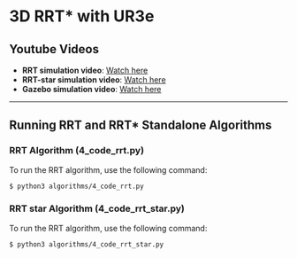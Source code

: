 # 3D RRT* with UR3e

## Youtube Videos
- **RRT simulation video**: [Watch here](https://www.youtube.com/watch?v=YYwdC_GXb7Q)
- **RRT-star simulation video**: [Watch here](https://www.youtube.com/watch?v=B2dtDf0w5ew)
- **Gazebo simulation video**: [Watch here](https://www.youtube.com/watch?v=UKlIfcn6nj0)

---

## Running RRT and RRT* Standalone Algorithms

### RRT Algorithm (4_code_rrt.py)
To run the RRT algorithm, use the following command:

```bash
$ python3 algorithms/4_code_rrt.py
```

### RRT star Algorithm (4_code_rrt_star.py)
To run the RRT algorithm, use the following command:

```bash
$ python3 algorithms/4_code_rrt_star.py
```
